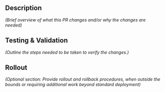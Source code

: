 ## Description
*(Brief overview of what this PR changes and/or why the changes are needed)*

## Testing & Validation
*(Outline the steps needed to be taken to verify the changes.)*

## Rollout
*(Optional section: Provide rollout and rollback procedures, when outside the bounds or requiring additional work beyond standard deployment)*
